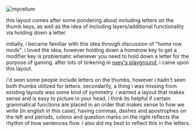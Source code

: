 
![mycelium](https://github.com/user-attachments/assets/3d5d2123-a5f0-4cbe-9be8-57163f0e59ec)

this layout comes after some pondering about including letters on the thumb keys, as well as the idea of including layers/additional functionality via holding down a letter. 

initially, i became familiar with this idea through discussion of "home row mods". i loved the idea, however holding down a homerow key to get a modifier key is problematic whenever you need to hold down a letter for the purpose of gaming. after lots of tinkering in [oxey's playground](https://oxey.dev/playground/index.html), i came upon this layout.

i'd seen some people include letters on the thumbs, however i hadn't seen both thumbs utilized for letters. secondarily, a thing i was missing from existing layouts was some kind of symmetry. i wanted a layout that makes sense and is easy to picture in your head. i think its helpful if certain grammatical functions are placed in an order that makes sense to how we write (in english in this case), having commas, dashes and apostrophes on the left and periods, colons and question marks on the right reflects the rhythm of how sentences flow. i also did my best to reflect this in the letters.
